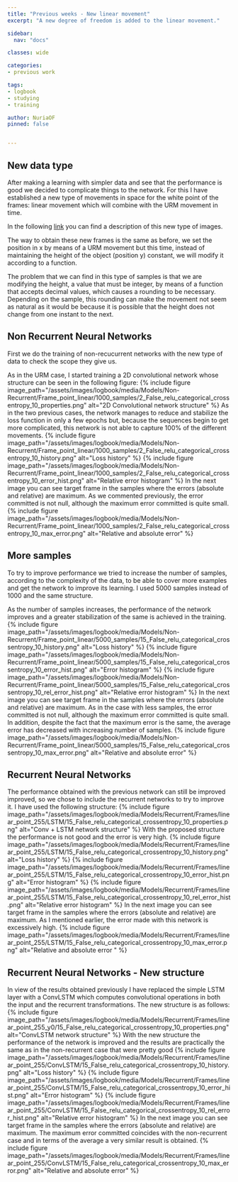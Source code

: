 ```yaml
---
title: "Previous weeks - New linear movement"
excerpt: "A new degree of freedom is added to the linear movement."

sidebar:
  nav: "docs"

classes: wide

categories:
- previous work

tags:
- logbook
- studying
- training

author: NuriaOF
pinned: false


---
```


## New data type
After making a learning with simpler data and see that the performance is good we decided to complicate things to the network. For this I have established a new type of movements in space for the white point of the frames: linear movement which will combine with the URM movement in time.

In the following [link](https://roboticslaburjc.github.io/2017-tfm-nuria-oyaga/data/datasets/) you can find a description of this new type of images.

The way to obtain these new frames is the same as before, we set the position in x by means of a URM movement but this time, instead of maintaining the height of the object (position y) constant, we will modify it according to a function.

The problem that we can find in this type of samples is that we are modifying the height, a value that must be integer, by means of a function that accepts decimal values, which causes a rounding to be necessary. Depending on the sample, this rounding can make the movement not seem as natural as it would be because it is possible that the height does not change from one instant to the next.

## Non Recurrent Neural Networks
First we do the training of non-recucurrent networks with the new type of data to check the scope they give us.

As in the URM case, I started training a 2D convolutional network whose structure can be seen in the following figure:
{% include figure image_path="/assets/images/logbook/media/Models/Non-Recurrent/Frame_point_linear/1000_samples/2_False_relu_categorical_crossentropy_10_properties.png" alt="2D Convolutional network structure" %}
As in the two previous cases, the network manages to reduce and stabilize the loss function in only a few epochs but, because the sequences begin to get more complicated, this network is not able to capture 100% of the different movements. 
{% include figure image_path="/assets/images/logbook/media/Models/Non-Recurrent/Frame_point_linear/1000_samples/2_False_relu_categorical_crossentropy_10_history.png" alt="Loss history" %}
{% include figure image_path="/assets/images/logbook/media/Models/Non-Recurrent/Frame_point_linear/1000_samples/2_False_relu_categorical_crossentropy_10_error_hist.png" alt="Relative error histogram" %}
In the next image you can see target frame in the samples where the errors (absolute and relative) are maximum. As we commented previously, the error committed is not null, although the maximum error committed is quite small.
{% include figure image_path="/assets/images/logbook/media/Models/Non-Recurrent/Frame_point_linear/1000_samples/2_False_relu_categorical_crossentropy_10_max_error.png" alt="Relative and absolute error" %}


## More samples
To try to improve performance we tried to increase the number of samples, according to the complexity of the data, to be able to cover more examples and get the network to improve its learning. I used 5000 samples instead of 1000 and the same structure.

As the number of samples increases, the performance of the network improves and a greater stabilization of the same is achieved in the training.
{% include figure image_path="/assets/images/logbook/media/Models/Non-Recurrent/Frame_point_linear/5000_samples/15_False_relu_categorical_crossentropy_10_history.png" alt="Loss history" %}
{% include figure image_path="/assets/images/logbook/media/Models/Non-Recurrent/Frame_point_linear/5000_samples/15_False_relu_categorical_crossentropy_10_error_hist.png" alt="Error histogram" %}
{% include figure image_path="/assets/images/logbook/media/Models/Non-Recurrent/Frame_point_linear/5000_samples/15_False_relu_categorical_crossentropy_10_rel_error_hist.png" alt="Relative error histogram" %}
In the next image you can see target frame in the samples where the errors (absolute and relative) are maximum. As in the case with less samples, the error committed is not null, although the maximum error committed is quite small. In addition, despite the fact that the maximum error is the same, the average error has decreased with increasing number of samples.
{% include figure image_path="/assets/images/logbook/media/Models/Non-Recurrent/Frame_point_linear/5000_samples/15_False_relu_categorical_crossentropy_10_max_error.png" alt="Relative and absolute error" %}

## Recurrent Neural Networks
The performance obtained with the previous network can still be improved improved, so we chose to include the recurrent networks to try to improve it. I have used the following structure:
{% include figure image_path="/assets/images/logbook/media/Models/Recurrent/Frames/linear_point_255/LSTM/15_False_relu_categorical_crossentropy_10_properties.png" alt="Conv + LSTM network structure" %}
With the proposed structure the performance is not good and the error is very high.
{% include figure image_path="/assets/images/logbook/media/Models/Recurrent/Frames/linear_point_255/LSTM/15_False_relu_categorical_crossentropy_10_history.png" alt="Loss history" %}
{% include figure image_path="/assets/images/logbook/media/Models/Recurrent/Frames/linear_point_255/LSTM/15_False_relu_categorical_crossentropy_10_error_hist.png" alt="Error histogram" %}
{% include figure image_path="/assets/images/logbook/media/Models/Recurrent/Frames/linear_point_255/LSTM/15_False_relu_categorical_crossentropy_10_rel_error_hist.png" alt="Relative error histogram" %}
In the next image you can see target frame in the samples where the errors (absolute and relative) are maximum. As I mentioned earlier, the error made with this network is excessively high.
{% include figure image_path="/assets/images/logbook/media/Models/Recurrent/Frames/linear_point_255/LSTM/15_False_relu_categorical_crossentropy_10_max_error.png" alt="Relative and absolute error " %}

## Recurrent Neural Networks - New structure 
In view of the results obtained previously I have replaced the simple LSTM layer with a ConvLSTM which computes convolutional operations in both the input and the recurrent transformations. The new structure is as follows:
{% include figure image_path="/assets/images/logbook/media/Models/Recurrent/Frames/linear_point_255_y0/15_False_relu_categorical_crossentropy_10_properties.png" alt="ConvLSTM network structure" %}
With the new structure the performance of the network is improved and the results are practically the same as in the non-recurrent case that were pretty good
{% include figure image_path="/assets/images/logbook/media/Models/Recurrent/Frames/linear_point_255/ConvLSTM/15_False_relu_categorical_crossentropy_10_history.png" alt="Loss history" %}
{% include figure image_path="/assets/images/logbook/media/Models/Recurrent/Frames/linear_point_255/ConvLSTM/15_False_relu_categorical_crossentropy_10_error_hist.png" alt="Error histogram" %}
{% include figure image_path="/assets/images/logbook/media/Models/Recurrent/Frames/linear_point_255/ConvLSTM/15_False_relu_categorical_crossentropy_10_rel_error_hist.png" alt="Relative error histogram" %}
In the next image you can see target frame in the samples where the errors (absolute and relative) are maximum. The maximum error committed coincides with the non-recurrent case and in terms of the average a very similar result is obtained.
{% include figure image_path="/assets/images/logbook/media/Models/Recurrent/Frames/linear_point_255/ConvLSTM/15_False_relu_categorical_crossentropy_10_max_error.png" alt="Relative and absolute error" %}
